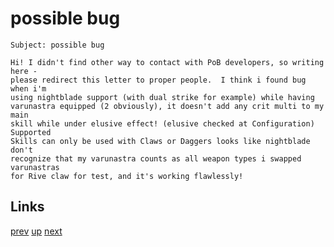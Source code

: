 # possible bug

    Subject: possible bug

    Hi! I didn't find other way to contact with PoB developers, so writing here -
    please redirect this letter to proper people.  I think i found bug when i'm
    using nightblade support (with dual strike for example) while having
    varunastra equipped (2 obviously), it doesn't add any crit multi to my main
    skill while under elusive effect! (elusive checked at Configuration) Supported
    Skills can only be used with Claws or Daggers looks like nightblade don't
    recognize that my varunastra counts as all weapon types i swapped varunastras
    for Rive claw for test, and it's working flawlessly!

## Links

[prev](2021-07-03.md) [up](../) [next](2021-09-01.md)

